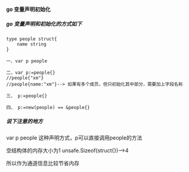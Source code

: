 #### go 变量声明初始化

##### go 变量声明和初始化的方式如下

```
type people struct{
	name string
}

一、var p people

二、var p:=people{} 
//people{"xm"} 
//people{name:"xm"}--> 如果有多个成员，但只初始化其中部分，需要加上字段名称

三、 p:=people{}

四、 p:=new(people) == &people{}

```

##### 说下注意的地方

var p people   这种声明方式，p可以直接调用people的方法

空结构体的内存大小为1 unsafe.Sizeof(struct{})-->4

所以作为通道信息比较节省内存